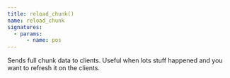 ```yaml
---
title: reload_chunk()
name: reload_chunk
signatures:
  - params:
      - name: pos
---
```


Sends full chunk data to clients. Useful when lots stuff happened and you want
to refresh it on the clients.
